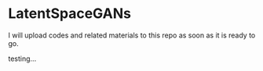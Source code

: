 # LatentSpaceGANs

I will upload codes and related materials to this repo as soon as it is ready to go. 

testing...
